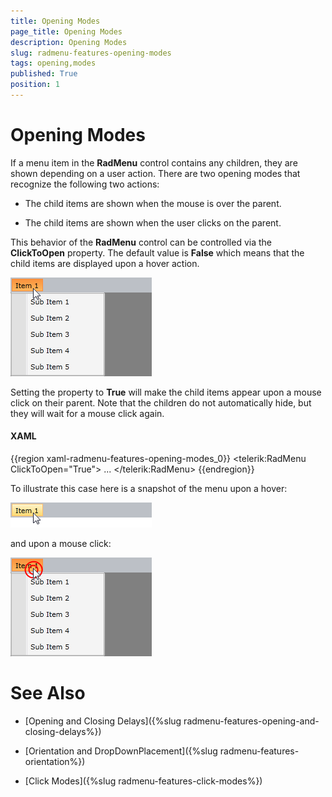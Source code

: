 ```yaml
---
title: Opening Modes
page_title: Opening Modes
description: Opening Modes
slug: radmenu-features-opening-modes
tags: opening,modes
published: True
position: 1
---
```


# Opening Modes

If a menu item in the __RadMenu__ control contains any children, they are shown depending on a user action. There are two opening modes that recognize the following two actions:

* The child items are shown when the mouse is over the parent.

* The child items are shown when the user clicks on the parent.

This behavior of the __RadMenu__ control can be controlled via the __ClickToOpen__ property. The default value is __False__ which means that the child items are displayed upon a hover action.

![](images/RadMenu_Features_Opening_Modes_01.png)

Setting the property to __True__ will make the child items appear upon a mouse click on their parent. Note that the children do not automatically hide,  but they will wait for a mouse click again.

#### __XAML__

{{region xaml-radmenu-features-opening-modes_0}}
	<telerik:RadMenu ClickToOpen="True">
	    ...
	</telerik:RadMenu>
{{endregion}}

To illustrate this case here is a snapshot of the menu upon a hover:

![](images/RadMenu_Features_Opening_Modes_02.png)

and upon a mouse click:

![](images/RadMenu_Features_Opening_Modes_03.png)

# See Also

 * [Opening and Closing Delays]({%slug radmenu-features-opening-and-closing-delays%})

 * [Orientation and DropDownPlacement]({%slug radmenu-features-orientation%})

 * [Click Modes]({%slug radmenu-features-click-modes%})
